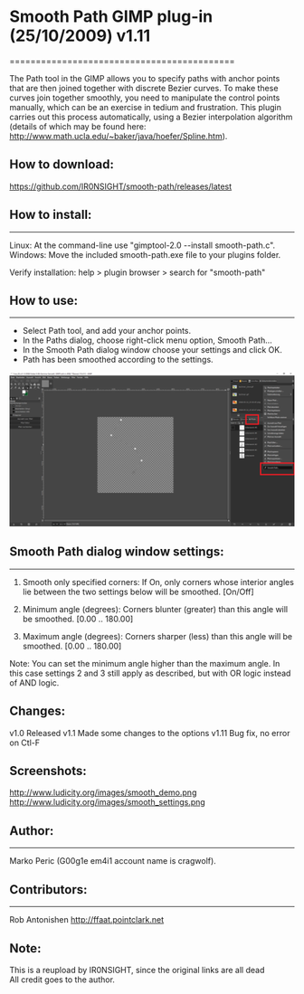 

# Smooth Path GIMP plug-in (25/10/2009) v1.11
===========================================

The Path tool in the GIMP allows you to specify paths with anchor 
points that are then joined together with discrete Bezier curves. To 
make these curves join together smoothly, you need to manipulate the 
control points manually, which can be an exercise in tedium and 
frustration. This plugin carries out this process automatically, using
a Bezier interpolation algorithm (details of which may be found here: 
http://www.math.ucla.edu/~baker/java/hoefer/Spline.htm).

## How to download:
https://github.com/IR0NSIGHT/smooth-path/releases/latest

## How to install:
---------------

Linux: At the command-line use "gimptool-2.0 --install smooth-path.c".
Windows: Move the included smooth-path.exe file to your plugins folder.

Verify installation:
help > plugin browser > search for "smooth-path"

## How to use:
-----------

* Select Path tool, and add your anchor points.
* In the Paths dialog, choose right-click menu option, Smooth Path...
* In the Smooth Path dialog window choose your settings  and click OK.
* Path has been smoothed according to the settings.

![](example_usage.png)

## Smooth Path dialog window settings:
-----------------------------------

1) Smooth only specified corners: If On, only corners whose interior
   angles lie between the two settings below will be smoothed. [On/Off]

2) Minimum angle (degrees): Corners blunter (greater) than this angle
   will be smoothed. [0.00 .. 180.00]

3) Maximum angle (degrees): Corners sharper (less) than this angle will 
   be smoothed. [0.00 .. 180.00]

Note: You can set the minimum angle higher than the maximum angle. In
      this case settings 2 and 3 still apply as described, but with 
      OR logic instead of AND logic.

Changes:
--------

v1.0  Released
v1.1  Made some changes to the options
v1.11 Bug fix, no error on Ctl-F

Screenshots:
------------

http://www.ludicity.org/images/smooth_demo.png
http://www.ludicity.org/images/smooth_settings.png

## Author:
-------

Marko Peric (G00g1e em4i1 account name is cragwolf).

## Contributors:
-------------

Rob Antonishen <http://ffaat.pointclark.net>

## Note:  
This is a reupload by IR0NSIGHT, since the original links are all dead  
All credit goes to the author.  